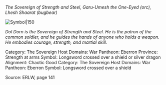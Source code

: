 *The Sovereign of Strength and Steel, Garu-Umesh the One-Eyed (orc), Lhesh Shaarat (bugbear)*

![Symbol|150](https://foundryvtt.seansbox.com/modules/seans-game-icons/icons/winged-sword-lorc.svg)

*Dol Dorn is the Sovereign of Strength and Steel. He is the patron of the common soldier, and he guides the hands of anyone who holds a weapon. He embodies courage, strength, and martial skill.*

Category: The Sovereign Host
Domains: War
Pantheon: Eberron
Province: Strength at arms
Symbol: Longsword crossed over a shield or silver dragon
Alignment: Chaotic Good
Category: The Sovereign Host
Domains: War
Pantheon: Eberron
Symbol: Longsword crossed over a shield

Source: ERLW, page 141
